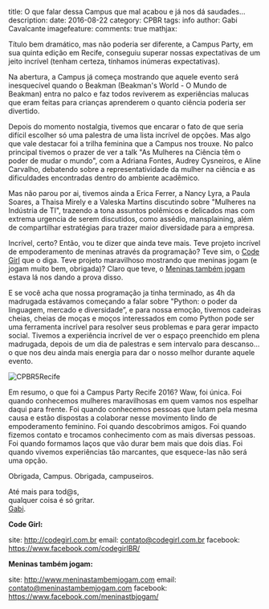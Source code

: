 title: O que falar dessa Campus que mal acabou e já nos dá saudades... 
description:
date: 2016-08-22
category: CPBR
tags: info
author: Gabi Cavalcante
imagefeature:
comments: true
mathjax:

Título bem dramático, mas não poderia ser diferente, a Campus Party, em sua quinta edição em Recife, conseguiu superar nossas expectativas de um jeito incrível (tenham certeza, tínhamos inúmeras expectativas).

Na abertura, a Campus já começa mostrando que aquele evento será inesquecível quando o Beakman (Beakman's World - O Mundo de Beakman) entra no palco e faz todos reviverem as experiências malucas que eram feitas para crianças aprenderem o quanto ciência poderia ser divertido.

Depois do momento nostalgia, tivemos que encarar o fato de que seria difícil escolher só uma palestra de uma lista incrível de opções. Mas algo que vale destacar foi a trilha feminina que a Campus nos trouxe. No palco principal tivemos o prazer de ver a talk "As Mulheres na Ciência têm o poder de mudar o mundo", com a Adriana Fontes, Audrey Cysneiros, e Aline Carvalho, debatendo sobre a representatividade da mulher na ciência e as dificuldades encontradas dentro do ambiente acadêmico. 

Mas não parou por ai, tivemos ainda a Erica Ferrer, a Nancy Lyra, a Paula Soares, a Thaisa Mirely e a Valeska Martins discutindo sobre "Mulheres na Indústria de TI", trazendo a tona assuntos polêmicos e delicados mas com extrema urgencia de serem discutidos, como assédio, mansplaining, além de compartilhar estratégias para trazer maior diversidade para a empresa.

Incrível, certo? Então, vou te dizer que ainda teve mais. Teve projeto incrível de empoderamento de meninas através da programação? Teve sim, o [Code Girl](https://m.facebook.com/codegirlBR) que o diga. Teve projeto maravilhoso mostrando que meninas jogam (e jogam muito bem, obrigada)? Claro que teve, o [Meninas também jogam](https://m.facebook.com/meninastbjogam/) estava lá nos dando a prova disso.

E se você acha que nossa programação ja tinha terminado, as 4h da madrugada estávamos começando a falar sobre "Python: o poder da linguagem, mercado e diversidade”, e para nossa emoção, tivemos cadeiras cheias, cheias de moças e moços interessados em como Python pode ser uma ferramenta incrível para resolver seus problemas e para gerar impacto social. Tivemos a experiência incrível de ver o espaço preenchido em plena madrugada, depois de um dia de palestras e sem intervalo para descanso… o que nos deu ainda mais energia para dar o nosso melhor durante aquele evento.

![CPBR5Recife]({filename}/images/cpbr5recife/palestra.jpg)

Em resumo, o que foi a Campus Party Recife 2016? Waw, foi única. Foi quando conhecemos mulheres maravilhosas em quem vamos nos espelhar daqui para frente. Foi quando conhecemos pessoas que lutam pela mesma causa e estão dispostas a colaborar nesse movimento lindo de empoderamento feminino. Foi quando descobrimos amigos. Foi quando fizemos contato e trocamos conhecimento com as mais diversas pessoas. Foi quando formamos laços que vão durar bem mais que dois dias. Foi quando vivemos experiências tão marcantes, que esquece-las não será uma opção. 

Obrigada, Campus. Obrigada, campuseiros. 


Até mais para tod@s, <br>
qualquer coisa é só gritar.<br>
[Gabi](http://i-am-gabi.github.io/).


**Code Girl:** 

site: http://codegirl.com.br
email: contato@codegirl.com.br
facebook: https://www.facebook.com/codegirlBR/

**Meninas também jogam:**

site: http://www.meninastambemjogam.com
email: contato@meninastambemjogam.com
facebook: https://www.facebook.com/meninastbjogam/